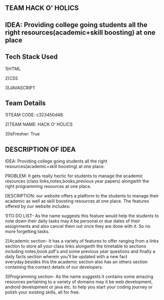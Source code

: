 
## TEAM HACK O' HOLICS
## IDEA: Providing college going students all the right resources(academic+skill boosting) at one place
##  Tech Stack Used
1)HTML

2)CSS

3)JAVASCRIPT
##  Team Details

1)TEAM CODE: c323450d48

2)TEAM NAME: HACK O' HOLICS

3)IsFresher: True
## DESCRIPTION OF IDEA

IDEA: Providing college going students all the right resources(academic+skill boosting) at one place.

PROBLEM: It gets really hectic for students to manage the academic resources (class links,notes,books,previous year papers) alongwith the right programming resources at one place.

DESCRIPTION: our website offers a platform to the students to manage their academic as well as skill boosting resources at one place.
The features offered by our website includes:

1)TO DO LIST- As the name suggests this feature would help the students to note down their daily tasks may it be personal or due dates of their assignments and also cancel them out once they are done with it. So no more forgetting tasks.

2)Academic section- It has a variety of features to offer ranging from a links section to store all your class links alongwith the timetable to sections including notes,book pdf's and some previous year questions and finally a daily facts section wherein you'll be updated with a new fact everyday.besides this the academic section also has an others section containing the contact details of our developers.

3)Programming section- As the name suggests it contains some amazing resources pertaining to a variety of domains may it be web development, android development or java etc. to help you start your coding journey or polish your existing skills, all for free.

